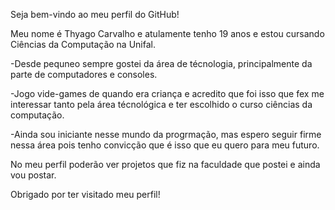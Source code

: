   Seja bem-vindo ao meu perfil do GitHub!

  Meu nome é Thyago Carvalho e atulamente tenho 19 anos e estou cursando Ciências da Computação na Unifal.

  -Desde pequneo sempre gostei da área de técnologia, principalmente da parte de computadores e consoles.
  
  -Jogo vide-games de quando era criança e acredito que foi isso que fex me interessar tanto pela área técnológica e ter escolhido o curso ciências da computação.
  
  -Ainda sou iniciante nesse mundo da progrmação, mas espero seguir firme nessa área pois tenho convicção que é isso que eu quero para meu futuro.

  No meu perfil poderão ver projetos que fiz na faculdade que postei e ainda vou postar.

  Obrigado por ter visitado meu perfil!

